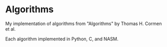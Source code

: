 # Algorithms
My implementation of algorithms from "Algorithms" by Thomas H. Cormen et al.

Each algorithm implemented in Python, C, and NASM.
